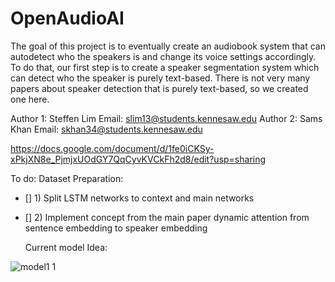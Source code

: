 # OpenAudioAI
The goal of this project is to eventually create an audiobook system that can autodetect who the speakers is and change its voice settings accordingly.
To do that, our first step is to create a speaker segmentation system which can detect who the speaker is purely text-based. There is not very many papers about speaker detection that is purely text-based, so we created one here.

Author 1: Steffen Lim
Email: slim13@students.kennesaw.edu
Author 2: Sams Khan
Email: skhan34@students.kennesaw.edu


https://docs.google.com/document/d/1fe0iCKSy-xPkjXN8e_PjmjxUOdGY7QqCyvKVCkFh2d8/edit?usp=sharing

To do:
Dataset Preparation:
- [] 1) Split LSTM networks to context and main networks
- [] 2) Implement concept from the main paper dynamic attention from sentence embedding to speaker embedding 
  
  Current model Idea: 
  
![model1 1](https://user-images.githubusercontent.com/10410430/48318043-bb190880-e5c8-11e8-8c25-bd74a2d7b917.jpg)
  
